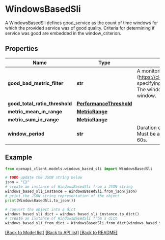 # WindowsBasedSli

A WindowsBasedSli defines good_service as the count of time windows for which the provided service was of good quality. Criteria for determining if service was good are embedded in the window_criterion.

## Properties

Name | Type | Description | Notes
------------ | ------------- | ------------- | -------------
**good_bad_metric_filter** | **str** | A monitoring filter (https://cloud.google.com/monitoring/api/v3/filters) specifying a TimeSeries with ValueType &#x3D; BOOL. The window is good if any true values appear in the window. | [optional] 
**good_total_ratio_threshold** | [**PerformanceThreshold**](PerformanceThreshold.md) |  | [optional] 
**metric_mean_in_range** | [**MetricRange**](MetricRange.md) |  | [optional] 
**metric_sum_in_range** | [**MetricRange**](MetricRange.md) |  | [optional] 
**window_period** | **str** | Duration over which window quality is evaluated. Must be an integer fraction of a day and at least 60s. | [optional] 

## Example

```python
from openapi_client.models.windows_based_sli import WindowsBasedSli

# TODO update the JSON string below
json = "{}"
# create an instance of WindowsBasedSli from a JSON string
windows_based_sli_instance = WindowsBasedSli.from_json(json)
# print the JSON string representation of the object
print(WindowsBasedSli.to_json())

# convert the object into a dict
windows_based_sli_dict = windows_based_sli_instance.to_dict()
# create an instance of WindowsBasedSli from a dict
windows_based_sli_from_dict = WindowsBasedSli.from_dict(windows_based_sli_dict)
```
[[Back to Model list]](../README.md#documentation-for-models) [[Back to API list]](../README.md#documentation-for-api-endpoints) [[Back to README]](../README.md)



